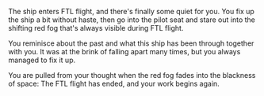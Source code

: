 
The ship enters FTL flight, and there's finally some quiet for you.
You fix up the ship a bit without haste, then go into the pilot seat and stare out into the shifting red fog that's always visible during FTL flight.

You reminisce about the past and what this ship has been through together with you.
It was at the brink of falling apart many times, but you always managed to fix it up.

You are pulled from your thought when the red fog fades into the blackness of space: <iff-link passage="front">The FTL flight has ended, and your work begins again</iff-link>.
